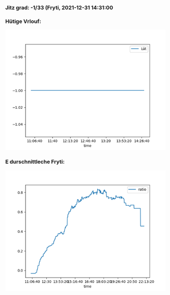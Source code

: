 ### Jitz grad: -1/33 (Fryti, 2021-12-31 14:31:00

### Hütige Vrlouf:
![Graph](Today.png)

### E durschnittleche Fryti:
![Graph](Fryti.png)